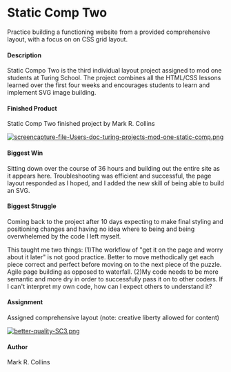 # Static Comp Two

Practice building a functioning website from a provided comprehensive layout, with a focus on on CSS grid layout.

#### Description
Static Compo Two is the third individual layout project assigned to mod one students at Turing School. The project combines all the HTML/CSS lessons learned over the first four weeks and encourages students to learn and implement SVG image building.

#### Finished Product
Static Comp Two finished project by Mark R. Collins

[![screencapture-file-Users-doc-turing-projects-mod-one-static-comp.png](https://i.postimg.cc/3wdbvVZD/screencapture-file-Users-doc-turing-projects-mod-one-static-comp.png)](https://postimg.cc/v1wzRPkQ)

#### Biggest Win
Sitting down over the course of 36 hours and building out the entire site as it appears here. Troubleshooting was efficient and successful, the page layout responded as I hoped, and I added the new skill of being able to build an SVG.

#### Biggest Struggle
Coming back to the project after 10 days expecting to make final styling and positioning changes and having no idea where to being and being overwhelemed by the code I left myself.

This taught me two things: (1)The workflow of "get it on the page and worry about it later" is not good practice. Better to move methodically get each piece correct and perfect before moving on to the next piece of the puzzle. Agile page building as opposed to waterfall. (2)My code needs to be more semantic and more dry in order to successfully pass it on to other coders. If I can't interpret my own code, how can I expect others to understand it?

#### Assignment
Assigned comprehensive layout (note: creative liberty allowed for content)

[![better-quality-SC3.png](https://i.postimg.cc/yYjfrsQZ/better-quality-SC3.png)](https://postimg.cc/rKdCDXLV)

#### Author
Mark R. Collins
